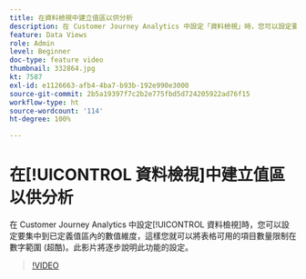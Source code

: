 ```yaml
---
title: 在資料檢視中建立值區以供分析
description: 在 Customer Journey Analytics 中設定「資料檢視」時，您可以設定要集中到已定義值區內的數值維度，這樣您就可以將表格可用的項目數量限制在數字範圍 (超酷)。此影片將逐步說明此功能的設定。
feature: Data Views
role: Admin
level: Beginner
doc-type: feature video
thumbnail: 332864.jpg
kt: 7587
exl-id: e1126663-afb4-4ba7-b93b-192e990e3000
source-git-commit: 2b5a19397f7c2b2e775fbd5d724205922ad76f15
workflow-type: ht
source-wordcount: '114'
ht-degree: 100%

---
```


# 在[!UICONTROL 資料檢視]中建立值區以供分析

在 Customer Journey Analytics 中設定[!UICONTROL 資料檢視]時，您可以設定要集中到已定義值區內的數值維度，這樣您就可以將表格可用的項目數量限制在數字範圍 (超酷)。此影片將逐步說明此功能的設定。

>[!VIDEO](https://video.tv.adobe.com/v/332864/?quality=12&learn=on)
